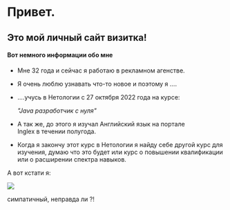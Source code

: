 # Привет. 
## Это мой личный сайт визитка!
#### Вот немного информации обо мне

- Мне 32 года и сейчас я работаю в рекламном агенстве.
- Я очень люблю узнавать что-то новое и поэтому я ....
- ....учусь в Нетологии с 27 октября 2022 года на курсе: 

   _"Java разработчик с нуля"_

- А так же, до этого я изучал Английский язык на портале   
  Inglex в течении полугода.

- Когда я закончу этот курс в Нетологии я найду себе другой курс для изучения, думаю что это будет или курс о повышении квалификации или о расширении спектра навыков. 


А вот кстати я: 

![](https://avatars.githubusercontent.com/u/93533552?s=400&u=079a147883051be94b0e5abc6057271c52a9a16a&v=4)

симпатичный, неправда ли ?!